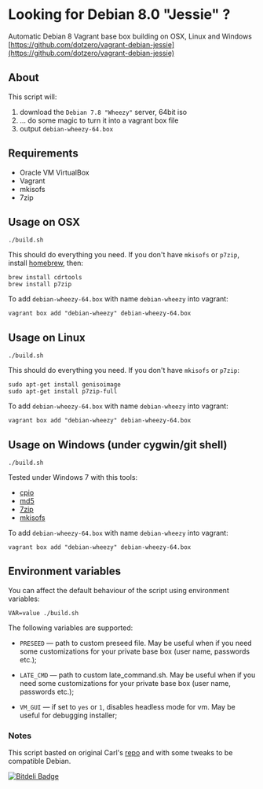 # Looking for Debian 8.0 "Jessie" ?

Automatic Debian 8 Vagrant base box building on OSX, Linux and Windows
[https://github.com/dotzero/vagrant-debian-jessie](https://github.com/dotzero/vagrant-debian-jessie)

## About

This script will:

 1. download the `Debian 7.8 "Wheezy"` server, 64bit iso
 2. ... do some magic to turn it into a vagrant box file
 3. output `debian-wheezy-64.box`

## Requirements

 * Oracle VM VirtualBox
 * Vagrant
 * mkisofs
 * 7zip

## Usage on OSX

    ./build.sh

This should do everything you need. If you don't have `mkisofs` or `p7zip`, install [homebrew](http://mxcl.github.com/homebrew/), then:

    brew install cdrtools
    brew install p7zip

To add `debian-wheezy-64.box` with name `debian-wheezy` into vagrant:

    vagrant box add "debian-wheezy" debian-wheezy-64.box

## Usage on Linux

    ./build.sh

This should do everything you need. If you don't have `mkisofs` or `p7zip`:

    sudo apt-get install genisoimage
    sudo apt-get install p7zip-full

To add `debian-wheezy-64.box` with name `debian-wheezy` into vagrant:

    vagrant box add "debian-wheezy" debian-wheezy-64.box

## Usage on Windows (under cygwin/git shell)

    ./build.sh

Tested under Windows 7 with this tools:

 * [cpio](http://gnuwin32.sourceforge.net/packages/cpio.htm)
 * [md5](http://www.fourmilab.ch/md5/)
 * [7zip](http://www.7-zip.org/)
 * [mkisofs](http://sourceforge.net/projects/cdrtoolswin/)

To add `debian-wheezy-64.box` with name `debian-wheezy` into vagrant:

    vagrant box add "debian-wheezy" debian-wheezy-64.box

## Environment variables

You can affect the default behaviour of the script using environment variables:

    VAR=value ./build.sh

The following variables are supported:

* `PRESEED` — path to custom preseed file. May be useful when if you need some customizations for your private base box (user name, passwords etc.);

* `LATE_CMD` — path to custom late_command.sh. May be useful when if you need some customizations for your private base box (user name, passwords etc.);

* `VM_GUI` — if set to `yes` or `1`, disables headless mode for vm. May be useful for debugging installer;


### Notes

This script basted on original Carl's [repo](https://github.com/cal/vagrant-ubuntu-precise-64) and with some tweaks to be compatible Debian.

[![Bitdeli Badge](https://d2weczhvl823v0.cloudfront.net/dotzero/vagrant-debian-wheezy-64/trend.png)](https://bitdeli.com/free "Bitdeli Badge")

